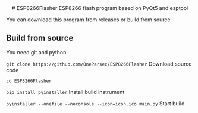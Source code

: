 <center>
# ESP8266Flasher
ESP8266 flash program based on PyQt5 and esptool
</center>

You can download this program from releases or build from source

## Build from source

You need git and python.

```git clone https://github.com/OneParsec/ESP8266Flasher``` Download source code

```cd ESP8266Flasher``` 

```pip install pyinstaller``` Install build instrument

```pyinstaller --onefile --noconsole --icon=icon.ico main.py``` Start build
